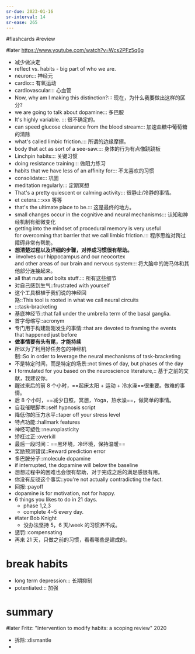 ```yaml
---
sr-due: 2023-01-16
sr-interval: 14
sr-ease: 265
---
```


#flashcards 
#review

#later https://www.youtube.com/watch?v=Wcs2PFz5q6g
- 减少做决定
- reflect  vs. habits - big part of who we are.
- neuron::: 神经元 <!--SR:!2023-03-02,39,245!2023-02-18,32,245-->
- cardio::: 有氧运动 <!--SR:!2023-02-09,28,250!2023-01-31,9,185-->
- cardiovascular::: 心血管 <!--SR:!2023-02-20,29,210!2023-02-01-16-11,2.6,130-->
- Now, why am I making this distinction?::: 现在，为什么我要做出这样的区分? <!--SR:!2023-02-22,37,250!2023-03-12,43,225-->
- we are going to talk about dopamine::: 多巴胺 <!--SR:!2023-02-11,29,250!2023-02-28,30,230-->
- It's highly variable. ::: 很不确定的。 <!--SR:!2023-02-27,38,245!2023-02-02,11,185-->
- can speed glucose clearance from the blood stream::: 加速血糖中葡萄糖的清除 <!--SR:!2023-02-01,21,230!2023-01-31,20,225-->
- what's called limbic friction.::: 所谓的边缘摩擦。 <!--SR:!2023-02-21,36,250!2023-02-15,25,205-->
- body that act as sort of a see-saw.::: 身体的行为有点像跷跷板 <!--SR:!2023-02-23,36,245!2023-03-15,46,225-->
- Linchpin habits::: 关键习惯 <!--SR:!2023-02-25,38,245!2023-02-12-18-46,14.2,165-->
- doing resistance training::: 做阻力练习 <!--SR:!2023-03-21-02-11,50,250!2023-01-31,22,245-->
- habits that we have less of an affinity for::: 不太喜欢的习惯 <!--SR:!2023-02-18,33,250!2023-02-08,10,130-->
- consolidate::: 巩固 <!--SR:!2023-02-21,36,250!2023-02-24,39,265-->
- meditation regularly::: 定期冥想 <!--SR:!2023-02-01,23,265!2023-03-09,40,225-->
- That's a pretty quiescent or calming activity::: 很静止/冷静的事情。 <!--SR:!2023-02-16,31,245!2023-02-02-06-44,3.7,185-->
- et cetera.:::xxx 等等 <!--SR:!2023-02-09,27,245!2023-03-14,45,225-->
- that's the ultimate place to be.::: 这是最终的地方。 <!--SR:!2023-03-08,39,230!2023-03-11,42,225-->
- small changes occur in the cognitive and neural mechanisms::: 认知和神经机制有细微变化 <!--SR:!2023-02-20,35,245!2023-02-06,21,205-->
- getting into the mindset of procedural memory is very useful for overcoming that barrier that we call limbic friction.::: 程序思维对跨过障碍非常有帮助。 <!--SR:!2023-02-14,32,250!2023-02-16,31,245-->
- **想清楚过程以及详细的步骤，对养成习惯很有帮助。**
-  involves our hippocampus and our neocortex and other areas of our brain and nervous system::: 将大脑中的海马体和其他部分连接起来。 <!--SR:!2023-03-10,41,210!2023-02-03,18,185-->
- all that nuts and bolts stuff.::: 所有这些细节 <!--SR:!2023-02-23,38,265!2023-02-04,19,185-->
- 对自己感到生气::frustrated with yourself <!--SR:!2023-02-19,28,192-->
- 这个工具根植于我们说的神经回路::This tool is rooted in what we call neural circuits <!--SR:!2023-02-04,22,232-->
- :::task-bracketing <!--SR:!2023-04-14-09-22,74.3,272!2023-02-15,30,232-->
- 基底神经节::that fall under the umbrella term of the basal ganglia. <!--SR:!2023-02-02,10,172-->
- 首字母缩写::acronym <!--SR:!2023-02-03,6,132-->
- 专门用于构建刚刚发生的事情::that are devoted to framing the events that happened just before <!--SR:!2023-02-02,5,130-->
- **做事情要有头有尾，才能持续**
- 所以为了利用好任务包的神经机制::So in order to leverage the neural mechanisms of task-bracketing <!--SR:!2023-02-26,34,212-->
- 不是特定时间，而是特定的场景::not times of day, but phases of the day <!--SR:!2023-02-05-02-13,6,192-->
- I formulated for you based on the neuroscience literature,:: 基于之前的文献，我建议你。 <!--SR:!2023-02-17,31,232-->
- 醒过来后的前 8 个小时，==起床太阳 + 运动 + 冷水澡==很重要。做难的事情。
- 后 8 个小时，==减少日照，冥想，Yoga，热水澡==，做简单的事情。
- 自我催眠脚本::self hypnosis script <!--SR:!2023-02-01-13-28,3,130-->
- 降低你的压力水平::taper off your stress level <!--SR:!2023-01-31,9,172-->
- 特点功能::hallmark features <!--SR:!2023-02-01,10,130-->
- 神经可塑性::neuroplasticity <!--SR:!2023-02-09,21,192-->
- 矫枉过正::overkill <!--SR:!2023-02-06,9,192-->
- 最后一段时间：==黑环境，冷环境，保持温暖==
- 奖励预测错误::Reward prediction error <!--SR:!2023-02-23,36,232-->
- 多巴胺分子::molecule dopamine <!--SR:!2023-02-07,19,192-->
- if interrupted, the dopamine will below the baseline
- 想想过程中的困难也会很有帮助，对于完成之后的满足感很有用。
- 你没有反驳这个事实::you're not actually contradicting the fact. <!--SR:!2023-02-02,5,147-->
- 回报::payoff <!--SR:!2023-02-02,4,167-->
- dopamine is for motivation, not for happy.
- 6 things you likes to do in 21 days.
	- phase 1,2,3
	- complete 4~5 every day.
- #later Bob Knight
	- 没办法坚持 5，6 天/week 的习惯养不成。
- 惩罚::compensating <!--SR:!2023-02-01,4,130-->
- 再来 21 天，只做之前的习惯，看看哪些是建成的。
# break habits
- long term depression::: 长期抑制 <!--SR:!2023-03-16,46,227!2023-03-14,45,227-->
- potentiated::: 加强 <!--SR:!2023-02-03,15,187!2023-01-31-09-23,1.3,130-->

# summary
#later Fritz: "Intervention to modify habits: a scoping review"      2020


- 拆除::dismantle <!--SR:!2023-02-04,12,147-->
- 



